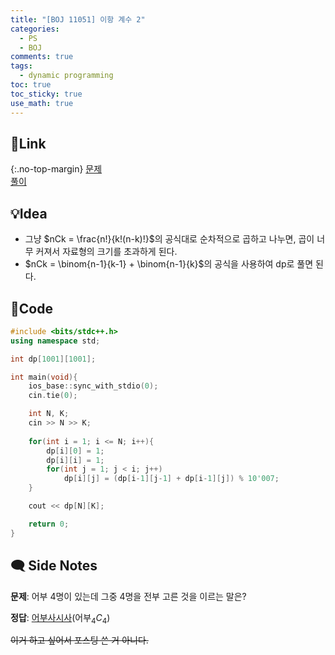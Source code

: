 ```yaml
---
title: "[BOJ 11051] 이항 계수 2"
categories:
  - PS
  - BOJ
comments: true
tags:
  - dynamic programming
toc: true
toc_sticky: true
use_math: true
---
```

## 🔗Link
{:.no-top-margin}
[문제](https://boj.kr/11051)  
[풀이](https://github.com/La-Coruna/PS/blob/main/baekjoon/11051.cpp)  
## 💡Idea
- 그냥 $nCk = \frac{n!}{k!(n-k)!}$의 공식대로 순차적으로 곱하고 나누면, 곱이 너무 커져서 자료형의 크기를 초과하게 된다.
- $nCk = \binom{n-1}{k-1} + \binom{n-1}{k}$의 공식을 사용하여 dp로 풀면 된다.

## 🔑Code
```c++
#include <bits/stdc++.h>
using namespace std;

int dp[1001][1001];

int main(void){
    ios_base::sync_with_stdio(0);
    cin.tie(0);

    int N, K;
    cin >> N >> K;
    
    for(int i = 1; i <= N; i++){
        dp[i][0] = 1;
        dp[i][i] = 1;
        for(int j = 1; j < i; j++)
            dp[i][j] = (dp[i-1][j-1] + dp[i-1][j]) % 10'007;
    }

    cout << dp[N][K];

    return 0;
}
```

## 🗨️ Side Notes
**문제**: 어부 4명이 있는데 그중 4명을 전부 고른 것을 이르는 말은?

**정답**: [어부사시사](https://terms.naver.com/entry.naver?docId=580819&cid=46642&categoryId=46642 "어부사시사")(어부$_4C_4$​)

~~이거 하고 싶어서 포스팅 쓴 거 아니다.~~